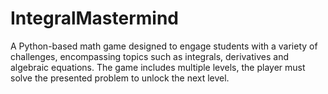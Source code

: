 # IntegralMastermind
A Python-based math game designed to engage students with a variety of challenges, encompassing topics such as integrals, derivatives and algebraic equations. The game includes multiple levels, the player must solve the presented problem to unlock the next level. 
 
